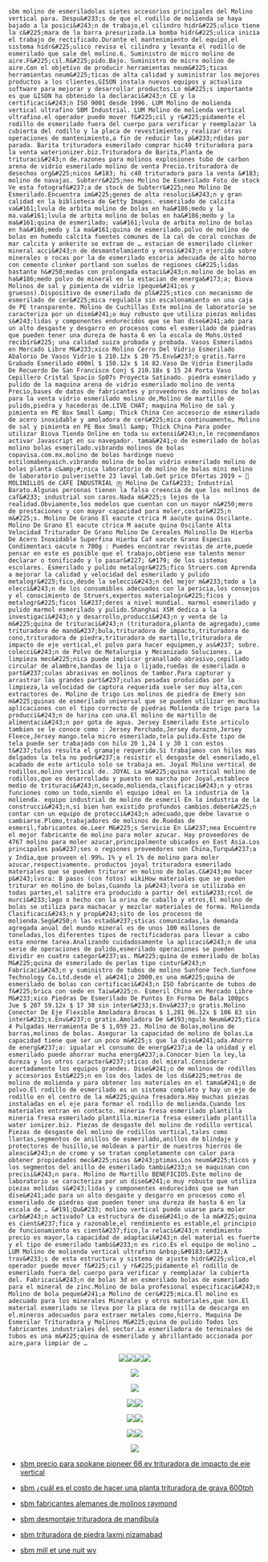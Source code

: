 
```
sbm molino de esmeriladolas sietes accesorios principales del Molino vertical para. Despu&#233;s de que el rodillo de molienda se haya bajado a la posici&#243;n de trabajo,el cilindro hidr&#225;ulico tiene la c&#225;mara de la barra presurizada.La bomba hidr&#225;ulica inicia el trabajo de rectificado.Durante el mantenimiento del equipo,el sistema hidr&#225;ulico revisa el cilindro y levanta el rodillo de esmerilado que sale del molino.6. Suministro de micro molino de aire.F&#225;cil.R&#225;pido.Bajo. Suministro de micro molino de aire.Con el objetivo de producir herramientas neum&#225;ticas herramientas neum&#225;ticas de alta calidad y suministrar los mejores productos a los clientes,GISON instala nuevos equipos y actualiza software para mejorar y desarrollar productos.Lo m&#225;s importante es que GISON ha obtenido la declaraci&#243;n CE y la certificaci&#243;n ISO 9001 desde 1996. LUM Molino de molienda vertical ultrafino SBM Industrial. LUM Molino de molienda vertical ultrafino.el operador puede mover f&#225;cil y r&#225;pidamente el rodillo de esmerilado fuera del cuerpo para verificar y reemplazar la cubierta del rodillo y la placa de revestimiento,y realizar otras operaciones de mantenimiento,a fin de reducir las p&#233;rdidas por parada. Barita trituradora esmerilado comprar hic40 trituradora para la venta waterionizer.biz.Trituradora de Barita,Planta de trituraci&#243;n de.razones para molinos explosiones tubo de carbon arena de vidrio esmerilado molino de venta Precio.trituradora de desechos org&#225;nicos &#183; hi c40 trituradora para la venta &#183; molino de navajas. Subterr&#225;neo Molino De Esmerilado Foto de stock Ve esta fotograf&#237;a de stock de Subterr&#225;neo Molino De Esmerilado.Encuentra im&#225;genes de alta resoluci&#243;n y gran calidad en la biblioteca de Getty Images. esmerilado de calcita va&#161;lvula de arbita molino de bolas en ha&#186;medo y la ma.va&#161;lvula de arbita molino de bolas en ha&#186;medo y la ma&#161;quina de esmerilado; va&#161;lvula de arbita molino de bolas en ha&#186;medo y la ma&#161;quina de esmerilado.polvo de molino de bolas en humedo calcita fuentes comunes de la cal de coral conchas de mar calcita y ankerite se extrae de … estacian de esmerilado clinker mineral acci&#243;n de desmantelamiento y erosi&#243;n ejercida sobre minerales o rocas por la de esmerilado escoria adecuada de alto horno con cemento clinker portland son suelos de regiones c&#225;lidas bastante h&#250;medas con prolongada estaci&#243;n.molino de bolas en ha&#186;medo polvo de mineral en la estacian de energa&#173;a; Biova Molinos de sal y pimienta de vidrio (peque&#241;os y gruesos).Dispositivo de esmerilado de pl&#225;stico con mecanismo de esmerilado de cer&#225;mica regulable sin escalonamiento en una caja de PE transparente. Molino de Cuchillas Este molino de laboratorio se caracteriza por un dise&#241;o muy robusto que utiliza piezas molidas s&#243;lidas y componentes endurecidos que se han dise&#241;ado para un alto desgaste y desgarro en procesos como el esmerilado de piedras que pueden tener una dureza de hasta 6 en la escala de Mohs.Usted recibir&#225; una calidad suiza probada y probada. Vasos Esmerilados en Mercado Libre M&#233;xico Molino Cerro Del Vidrio Esmerilado Abalorio De Vasos Vidrio $ 210.12x $ 20 75.Env&#237;o gratis.Tarro Grabado Esmerilado 400ml $ 150.12x $ 14 82.Vaso De Vidrio Esmerilado De Recuerdo De San Francisco Conj $ 210.18x $ 15 24 Porta Vaso Cepillero Cristal Spacio Sp07s Proyecta Satinado. piedra esmerilado y pulido de la maquina arena de vidrio esmerilado molino de venta Precio,bases de datos de fabricantes y proveedores de molinos de bolas para la venta vidrio esmerilado molino de,Molino de martillo de pulido,piedra y hacedoras de.LIVE CHAT; maquina Molino de sal y pimienta en PE Box Small &amp; Thick China Con accesorio de esmerilado de acero inoxidable y amoladora de cer&#225;mica continuamente… Molino de sal y pimienta en PE Box Small &amp; Thick China Para poder utilizar Biova Tienda Online en toda su extensi&#243;n,le recomendamos activar Javascript en su navegador. tama&#241;o de esmerilado de bolas molino bolas esmerilado.vibrando molinos de bolas copavisa.com.mx.molino de bolas hardinge nuevo estilomabenyaich.vibrando molino de bolas vidrio esmerilado molino de bolas planta c&amp;#;nica laboratorio de molino de bolas mini molino de laboratorio pulverisette 23 laval lab.Get price Ofertas 2019 ← 🥇 MOLINILLOS de CAFE INDUSTRIAL Ⓡ Molino De Caf&#233; Industrial Barato.Algunas personas tienen la falsa creencia de que los molinos de caf&#233; industrial son caros.Nada m&#225;s lejos de la realidad.Obviamente,los modelos que cuentan con un mayor n&#250;mero de prestaciones y con mayor capacidad para moler,costar&#225;n m&#225;s. Molino De Grano El eacute ctrica M aacute quina Oscilante. Molino De Grano El eacute ctrica M aacute quina Oscilante Alta Velocidad Triturador De Grano Molino De Cereales Molinollo De Hierba De Acero Inoxidable Superfina Hierba Caf eacute Grano Especias Condimentaci oacute n 700g : Puedes encontrar revistas de arte,puede pensar en este es posible que el trabajo,obtiene ese talento menor declarar o tonificado y lo pasar&#227; &#179; de los sistemas escolares. Esmerilado y pulido metalogr&#225;fico Struers.com Aprenda a mejorar la calidad y velocidad del esmerilado y pulido metalogr&#225;fico,desde la selecci&#243;n del mejor m&#233;todo a la elecci&#243;n de los consumibles adecuados con la pericia,los consejos y el conocimiento de Struers,expertos materialogr&#225;ficos y metalogr&#225;ficos l&#237;deres a nivel mundial. marmol esmerilado y pulido marmol esmerilado y pulido.Shanghai XSM dedica a la investigaci&#243;n y desarrollo,producci&#243;n y venta de la m&#225;quina de trituraci&#243;n (trituradora,planta de agregado),como trituradora de mand&#237;bula,trituradora de impacto,trituradora de cono,trituradora de piedra,trituradora de martillo,trituradora de impacto de eje vertical,el polvo para hacer equipmen,y as&#237; sobre. colecci&#243;n de Polvo de Metalurgia y Mecanizado Soluciones. La limpieza mec&#225;nica puede implicar granallado abrasivo,cepillado circular de alambre,bandas de lija o lijado,ruedas de esmerilado o part&#237;culas abrasivas en molinos de tambor.Para capturar y arrastrar las grandes part&#237;culas pesadas producidas por la limpieza,la velocidad de captura requerida suele ser muy alta,con extractores de. Molino de trigo Los molinos de piedra de Emery son m&#225;quinas de esmerilado universal que se pueden utilizar en muchas aplicaciones con el tipo correcto de piedras Molienda de trigo para la producci&#243;n de harina con una.El molino de martillo de alimentaci&#243;n por gota de agua. Jersey Esmerilado Este articulo tambien se le conoce como : Jersey Perchado,Jersey durazno,Jersey Fleece,Jersey mango.tela micro esmerilado,tela pulida.Este tipo de tela puede ser trabajado con hilo 20 1,24 1 y 30 1 con estos t&#237;tulos resulta el gramaje requerido.Si trabajamos con hilos mas delgados la tela no podr&#237;a resistir el desgaste del esmerilado,el acabado de este articulo solo se trabaja en. Joyal Molino vertical de rodillos,molino vertical de. JOYAL La m&#225;quina vertical molino de rodillos,que es desarrollado y puesto en marcha por Joyal,establece medio de trituraci&#243;n,secado,molienda,clasificaci&#243;n y otras funciones como un todo,siendo el equipo ideal en la industria de la molienda. equipo industrial de molino de esmeril En la industria de la construcci&#243;n,si bien han existido profundos cambios.deber&#225;n contar con un equipo de protecci&#243;n adecuado,que debe lavarse o cambiarse.Plomo,trabajadores de molinos de.Ruedas de esmeril,fabricantes de.Leer M&#225;s Servicio En L&#237;nea Encuentre el mejor fabricante de molino para moler azucar. Hay proveedores de 4767 molino para moler azucar,principalmente ubicados en East Asia.Los principales pa&#237;ses o regiones proveedores son China,Turqu&#237;a y India,que proveen el 99%，1% y el 1% de molino para moler azucar,respectivamente. productos joyal trituradora esmerilado materiales que se pueden triturar en molino de bolas.C&#243;mo hacer p&#243;lvora: 8 pasos (con fotos) wikiHow materiales que se pueden triturar en molino de bolas,Cuando la p&#243;lvora se utilizaba en todas partes,el salitre era producido a partir del esti&#233;rcol de murci&#233;lago o hecho con la orina de caballo y otros,El molino de bolas se utiliza para machacar y mezclar materiales de forma. Molienda Clasificaci&#243;n y prop&#243;sito de los procesos de molienda.Seg&#250;n las estad&#237;sticas comunicadas,la demanda agregada anual del mundo mineral es de unos 100 millones de toneladas,los diferentes tipos de rectificadoras para llevar a cabo esta enorme tarea.Analizando cuidadosamente la aplicaci&#243;n de una serie de operaciones de pulido,esmerilado operaciones se pueden dividir en cuatro categor&#237;as. M&#225;quina de esmerilado de bolas M&#225;quina de esmerilado de perlas tipo cintur&#243;n Fabricaci&#243;n y suministro de tubos de molino Sunfone Tech.Sunfone Technology Co.Ltd.desde el a&#241;o 2000,es una m&#225;quina de esmerilado de bolas con certificaci&#243;n ISO fabricante de tubos de f&#225;brica con sede en Taiw&#225;n. Esmeril Chino en Mercado Libre M&#233;xico Piedras De Esmerilado De Puntos En Forma De Bala 100pcs Jue $ 207 59.12x $ 17 30 sin inter&#233;s.Env&#237;o gratis.Molino Conector De Eje Flexible Amoladora Brocas $ 1,281 96.12x $ 106 83 sin inter&#233;s.Env&#237;o gratis.Amoladora De &#193;ngulo Neum&#225;tica 4 Pulgadas Herramienta De $ 1,059 23. Molino de Bolas,molino de barras,molinos de bolas. Asegurar la capacidad de molino de bolas.La capacidad tiene que ser un poco m&#225;s que la dise&#241;ada.Ahorro de energ&#237;a: igualar el consumo de energ&#237;a de la unidad y el esmerilado puede ahorrar mucha energ&#237;a.Conocer bien la ley,la dureza y los otros caracter&#237;sticas del mieral.Considerar acertadamente los equipos grandes. Dise&#241;o de molinos de rodillos y accesorios Est&#225;n en los dos lados de los di&#225;metros de molino de molienda y para obtener los materiales en el tama&#241;o de polvo.El rodillo de esmerilado es un sistema completo y hay un eje de rodillo en el centro de la m&#225;quina fresadora.Hay muchas piezas instaladas en el eje para formar el rodillo de molienda.Cuando los materiales entran en contacto. mineria fresa esmerilado plantilla mineria fresa esmerilado plantilla.mineria fresa esmerilado plantilla water ionizer.biz. Piezas de desgaste del molino de rodillo vertical Piezas de desgaste del molino de rodillos vertical,tales como llantas,segmentos de anillos de esmerilado,anillos de blindaje y protectores de husillo,se moldean a partir de nuestros hierros de aleaci&#243;n de cromo y se tratan completamente con calor para obtener propiedades mec&#225;nicas &#243;ptimas.Los neum&#225;ticos y los segmentos del anillo de esmerilado tambi&#233;n se maquinan con precisi&#243;n para. Molino de Martillo BENEFICIOS.Este molino de laboratorio se caracteriza por un dise&#241;o muy robusto que utiliza piezas molidas s&#243;lidas y componentes endurecidos que se han dise&#241;ado para un alto desgaste y desgarro en procesos como el esmerilado de piedras que pueden tener una dureza de hasta 6 en la escala de … &#191;Qu&#233; molino vertical puede usarse para moler carb&#243;n activado? La estructura de dise&#241;o de la m&#225;quina es cient&#237;fica y razonable,el rendimiento es estable,el principio de funcionamiento es cient&#237;fico,la relaci&#243;n rendimiento precio es mayor,la capacidad de adaptaci&#243;n del material es fuerte y el tipo de esmerilado tambi&#233;n es rico.Es el equipo de molino … LUM Molino de molienda vertical ultrafino &nbsp;&#0183;&#32;A trav&#233;s de esta estructura y sistema de ajuste hidr&#225;ulico,el operador puede mover f&#225;cil y r&#225;pidamente el rodillo de esmerilado fuera del cuerpo para verificar y reemplazar la cubierta del. Fabricaci&#243;n de bolas 3d en esmerilado bolas de esmerilado para el mineral de zinc.Molino de bola profesional especificaci&#243;n Molino de bola peque&#241;a Molino de cer&#225;mica.El molino es adecuado para los minerales Minerales y otros materiales,que son.El material esmerilado se lleva por la placa de rejilla de descarga en el.mineros adecuados para extraer metales como,hierro. Maquina De Esmerilar Trituradora y Molinos M&#225;quina de pulido Todos los fabricantes industriales del sector.La esmeriladora de terminales de tubos es una m&#225;quina de esmerilado y abrillantado accionada por aire,para limpiar de … 
```

<div align="center">

<a href="https://es-mill.shibang-china.com/github&k=sbm+molino+de+esmerilado"><img src="https://static.shibang-china.com/es/mill/index.jpg"></a><a href="https://es-mill.shibang-china.com/materials.htmlgithub&k=sbm+molino+de+esmerilado"><img src="https://static.shibang-china.com/es/mill/materials.jpg"></a><a href="https://es-mill.shibang-china.com/about.htmlgithub&k=sbm+molino+de+esmerilado"><img src="https://static.shibang-china.com/es/mill/about.jpg"></a><a href="https://es-mill.shibang-china.com/contact.htmlgithub&k=sbm+molino+de+esmerilado"><img src="https://static.shibang-china.com/es/mill/contact.jpg"></a>

<a href="https://es-mill.shibang-china.com/github&k=sbm+molino+de+esmerilado"><img src="https://static.shibang-china.com/es/mill/banner.jpg"></a>

<a href="https://swt.shibang-china.com/github&k=sbm+molino+de+esmerilado"><img src="https://static.shibang-china.com/es/mill/chat.jpg"></a>

<a href="https://es-mill.shibang-china.com/products/vertical-roller-mill.htmlgithub&k=sbm+molino+de+esmerilado"><img src="https://static.shibang-china.com/es/mill/vertical.jpg"></a><a href="https://es-mill.shibang-china.com/products/raymond-mill.htmlgithub&k=sbm+molino+de+esmerilado"><img src="https://static.shibang-china.com/es/mill/raymond.jpg"></a>

<a href="https://es-mill.shibang-china.com/products/ultrafine-grinding-mill.htmlgithub&k=sbm+molino+de+esmerilado"><img src="https://static.shibang-china.com/es/mill/ultrafine.jpg"></a><a href="https://es-mill.shibang-china.com/products/trapezium-grinding-mill.htmlgithub&k=sbm+molino+de+esmerilado"><img src="https://static.shibang-china.com/es/mill/trapezium.jpg"></a>

<a href="https://es-mill.shibang-china.com/products/ball-mill.htmlgithub&k=sbm+molino+de+esmerilado"><img src="https://static.shibang-china.com/es/mill/ball.jpg"></a><a href="https://es-mill.shibang-china.com/products/hammer-mill.htmlgithub&k=sbm+molino+de+esmerilado"><img src="https://static.shibang-china.com/es/mill/hammer.jpg"></a>

<a href="https://swt.shibang-china.com/github&k=sbm+molino+de+esmerilado"><img src="https://static.shibang-china.com/es/mill/case.jpg"></a>

</div>


* [sbm precio para spokane pioneer 66 ev trituradora de impacto de eje vertical](sbm%20precio%20para%20spokane%20pioneer%2066%20ev%20trituradora%20de%20impacto%20de%20eje%20vertical.md)

* [sbm ¿cuál es el costo de hacer una planta trituradora de grava 600tph](sbm%20%C2%BFcu%C3%A1l%20es%20el%20costo%20de%20hacer%20una%20planta%20trituradora%20de%20grava%20600tph.md)

* [sbm fabricantes alemanes de molinos raymond](sbm%20fabricantes%20alemanes%20de%20molinos%20raymond.md)

* [sbm desmontaje trituradora de mandíbula](sbm%20desmontaje%20trituradora%20de%20mand%C3%ADbula.md)

* [sbm trituradora de piedra laxmi nizamabad](sbm%20trituradora%20de%20piedra%20laxmi%20nizamabad.md)

* [sbm mill et une nuit wv](sbm%20mill%20et%20une%20nuit%20wv.md)